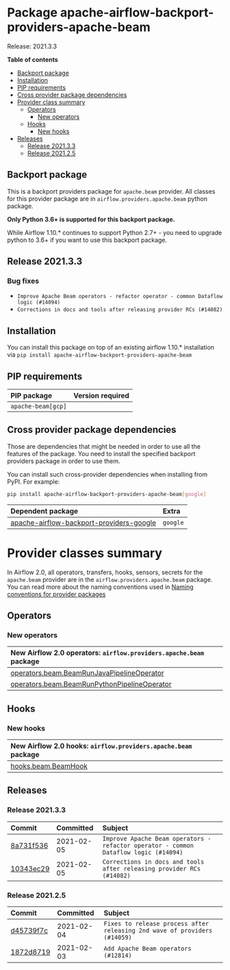 <!--
 Licensed to the Apache Software Foundation (ASF) under one
 or more contributor license agreements.  See the NOTICE file
 distributed with this work for additional information
 regarding copyright ownership.  The ASF licenses this file
 to you under the Apache License, Version 2.0 (the
 "License"); you may not use this file except in compliance
 with the License.  You may obtain a copy of the License at

   http://www.apache.org/licenses/LICENSE-2.0

 Unless required by applicable law or agreed to in writing,
 software distributed under the License is distributed on an
 "AS IS" BASIS, WITHOUT WARRANTIES OR CONDITIONS OF ANY
 KIND, either express or implied.  See the License for the
 specific language governing permissions and limitations
 under the License.
 -->


# Package apache-airflow-backport-providers-apache-beam

Release: 2021.3.3

**Table of contents**

- [Backport package](#backport-package)
- [Installation](#installation)
- [PIP requirements](#pip-requirements)
- [Cross provider package dependencies](#cross-provider-package-dependencies)
- [Provider class summary](#provider-classes-summary)
    - [Operators](#operators)
        - [New operators](#new-operators)
    - [Hooks](#hooks)
        - [New hooks](#new-hooks)
- [Releases](#releases)
    - [Release 2021.3.3](#release-202133)
    - [Release 2021.2.5](#release-202125)

## Backport package

This is a backport providers package for `apache.beam` provider. All classes for this provider package
are in `airflow.providers.apache.beam` python package.

**Only Python 3.6+ is supported for this backport package.**

While Airflow 1.10.* continues to support Python 2.7+ - you need to upgrade python to 3.6+ if you
want to use this backport package.


## Release 2021.3.3

### Bug fixes

* `Improve Apache Beam operators - refactor operator - common Dataflow logic (#14094)`
* `Corrections in docs and tools after releasing provider RCs (#14082)`


## Installation

You can install this package on top of an existing airflow 1.10.* installation via
`pip install apache-airflow-backport-providers-apache-beam`

## PIP requirements

| PIP package        | Version required   |
|:-------------------|:-------------------|
| `apache-beam[gcp]` |                    |

## Cross provider package dependencies

Those are dependencies that might be needed in order to use all the features of the package.
You need to install the specified backport providers package in order to use them.

You can install such cross-provider dependencies when installing from PyPI. For example:

```bash
pip install apache-airflow-backport-providers-apache-beam[google]
```

| Dependent package                                                                                                  | Extra    |
|:-------------------------------------------------------------------------------------------------------------------|:---------|
| [apache-airflow-backport-providers-google](https://github.com/apache/airflow/tree/master/airflow/providers/google) | `google` |

# Provider classes summary

In Airflow 2.0, all operators, transfers, hooks, sensors, secrets for the `apache.beam` provider
are in the `airflow.providers.apache.beam` package. You can read more about the naming conventions used
in [Naming conventions for provider packages](https://github.com/apache/airflow/blob/master/CONTRIBUTING.rst#naming-conventions-for-provider-packages)


## Operators


### New operators

| New Airflow 2.0 operators: `airflow.providers.apache.beam` package                                                                            |
|:----------------------------------------------------------------------------------------------------------------------------------------------|
| [operators.beam.BeamRunJavaPipelineOperator](https://github.com/apache/airflow/blob/master/airflow/providers/apache/beam/operators/beam.py)   |
| [operators.beam.BeamRunPythonPipelineOperator](https://github.com/apache/airflow/blob/master/airflow/providers/apache/beam/operators/beam.py) |



## Hooks


### New hooks

| New Airflow 2.0 hooks: `airflow.providers.apache.beam` package                                                   |
|:-----------------------------------------------------------------------------------------------------------------|
| [hooks.beam.BeamHook](https://github.com/apache/airflow/blob/master/airflow/providers/apache/beam/hooks/beam.py) |




## Releases

### Release 2021.3.3

| Commit                                                                                         | Committed   | Subject                                                                              |
|:-----------------------------------------------------------------------------------------------|:------------|:-------------------------------------------------------------------------------------|
| [8a731f536](https://github.com/apache/airflow/commit/8a731f536cc946cc62c20921187354b828df931e) | 2021-02-05  | `Improve Apache Beam operators - refactor operator - common Dataflow logic (#14094)` |
| [10343ec29](https://github.com/apache/airflow/commit/10343ec29f8f0abc5b932ba26faf49bc63c6bcda) | 2021-02-05  | `Corrections in docs and tools after releasing provider RCs (#14082)`                |


### Release 2021.2.5

| Commit                                                                                         | Committed   | Subject                                                                   |
|:-----------------------------------------------------------------------------------------------|:------------|:--------------------------------------------------------------------------|
| [d45739f7c](https://github.com/apache/airflow/commit/d45739f7ce0de183329d67fff88a9da3943a9280) | 2021-02-04  | `Fixes to release process after releasing 2nd wave of providers (#14059)` |
| [1872d8719](https://github.com/apache/airflow/commit/1872d8719d24f94aeb1dcba9694837070b9884ca) | 2021-02-03  | `Add Apache Beam operators (#12814)`                                      |
